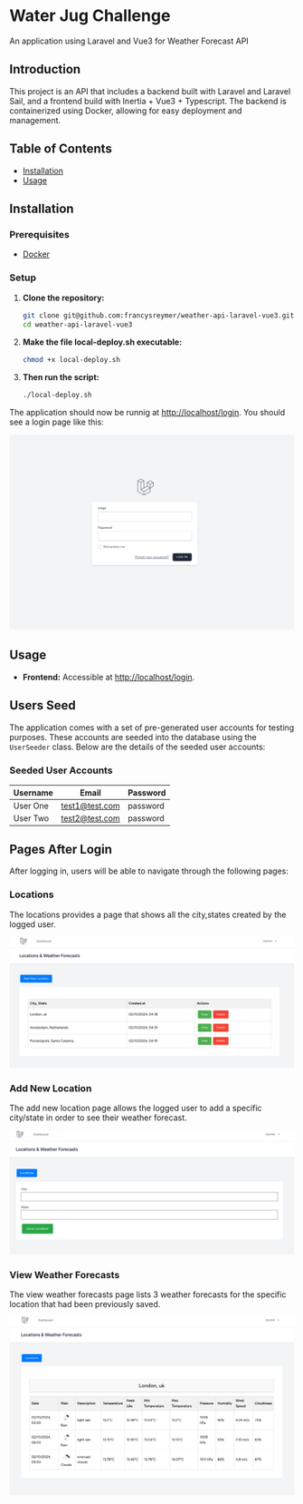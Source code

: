 # Water Jug Challenge

An application using Laravel and Vue3 for Weather Forecast API

## Introduction

This project is an API that includes a backend built with Laravel and Laravel Sail, and a frontend build with Inertia + Vue3 + Typescript. The backend is containerized using Docker, allowing for easy deployment and management. 

## Table of Contents

- [Installation](#installation)
- [Usage](#usage)

## Installation

### Prerequisites

- [Docker](https://www.docker.com/)

### Setup

1. **Clone the repository:**

    ```bash
    git clone git@github.com:francysreymer/weather-api-laravel-vue3.git
    cd weather-api-laravel-vue3
    ```

2. **Make the file local-deploy.sh executable:**

    ```bash
    chmod +x local-deploy.sh
    ```

7. **Then run the script:**

    ```bash
    ./local-deploy.sh
    ```
The application should now be runnig at [http://localhost/login](http://localhost/login).
You should see a login page like this:

![Weather Forecast Login Page](images/login.png)


## Usage

- **Frontend:** Accessible at [http://localhost/login](http://localhost/login).

## Users Seed

The application comes with a set of pre-generated user accounts for testing purposes. These accounts are seeded into the database using the `UserSeeder` class. Below are the details of the seeded user accounts:

### Seeded User Accounts

| Username       | Email                | Password  |
| -------------- | -------------------- | --------- |
| User One       | test1@test.com       | password  |
| User Two       | test2@test.com       | password  |

## Pages After Login

After logging in, users will be able to navigate through the following pages:

### Locations

The locations provides a page that shows all the city,states created by the logged user.

![Locations](images/locations.png)

### Add New Location

The add new location page allows the logged user to add a specific city/state in order to see their weather forecast.

![Add New Location](images/add-new-location.png)

### View Weather Forecasts

The view weather forecasts page lists 3 weather forecasts for the specific location that had been previously saved.

![View Weather Forecasts](images/view-weather-forecasts.png)
